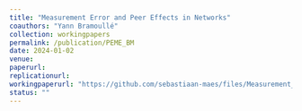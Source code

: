 ```yaml
---
title: "Measurement Error and Peer Effects in Networks"
coauthors: "Yann Bramoullé"
collection: workingpapers
permalink: /publication/PEME_BM
date: 2024-01-02
venue:
paperurl:
replicationurl:
workingpaperurl: "https://github.com/sebastiaan-maes/files/Measurement_Error_and_Peer_Effects_in_Networks.pdf"
status: ""
---
```

